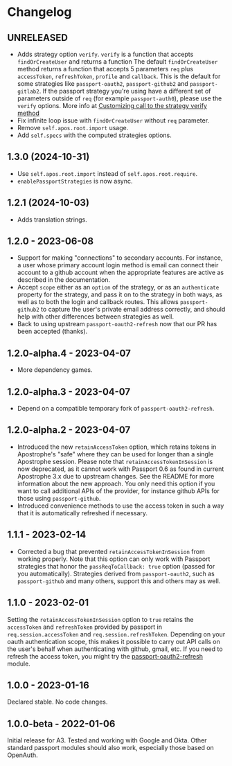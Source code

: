 # Changelog

## UNRELEASED

* Adds strategy option `verify`. `verify` is a function that accepts `findOrCreateUser` and returns a function
The default `findOrCreateUser` method returns a function that accepts 5 parameters `req` plus `accessToken`, `refreshToken`, `profile` and `callback`.
This is the default for some strategies like `passport-oauth2`, `passport-github2` and `passport-gitlab2`.
If the passport strategy you're using have a different set of parameters outside of `req` (for example `passport-auth0`), please use the `verify` options.
More info at [Customizing call to the strategy verify method](/#customizing-call-to-the-strategy-verify-method)
* Fix infinite loop issue with `findOrCreateUser` without `req` parameter.
* Remove `self.apos.root.import` usage.
* Add `self.specs` with the computed strategies options.

## 1.3.0 (2024-10-31)

* Use `self.apos.root.import` instead of `self.apos.root.require`.
* `enablePassportStrategies` is now async.

## 1.2.1 (2024-10-03)

* Adds translation strings.

## 1.2.0 - 2023-06-08

* Support for making "connections" to secondary accounts. For instance, a user whose primary account login method is email can connect
their account to a github account when the appropriate features are active as described in the documentation.
* Accept `scope` either as an `option` of the strategy, or as an `authenticate` property for the strategy, and
pass it on to the strategy in both ways, as well as to both the login and callback routes. This allows `passport-github2`
to capture the user's private email address correctly, and should help with other differences between strategies as well.
* Back to using upstream `passport-oauth2-refresh` now that our PR has been accepted (thanks).

## 1.2.0-alpha.4 - 2023-04-07

* More dependency games.

## 1.2.0-alpha.3 - 2023-04-07

* Depend on a compatible temporary fork of `passport-oauth2-refresh`.

## 1.2.0-alpha.2 - 2023-04-07

* Introduced the new `retainAccessToken` option, which retains tokens in Apostrophe's
"safe" where they can be used for longer than a single Apostrophe session. Please note
that `retainAccessTokenInSession` is now deprecated, as it cannot work with Passport 0.6
as found in current Apostrophe 3.x due to upstream changes. See the README for
more information about the new approach. You only need this option if you want to
call additional APIs of the provider, for instance github APIs for those using
`passport-github`.
* Introduced convenience methods to use the access token in such a way that it is
automatically refreshed if necessary.

## 1.1.1 - 2023-02-14

* Corrected a bug that prevented `retainAccessTokenInSession` from working properly. Note that this option can only work with Passport strategies that honor the `passReqToCallback: true` option (passed for you automatically). Strategies derived from `passport-oauth2`, such as `passport-github` and many others, support this and others may as well.

## 1.1.0 - 2023-02-01

Setting the `retainAccessTokenInSession` option to `true` retains the `accessToken` and `refreshToken` provided by passport in `req.session.accessToken` and `req.session.refreshToken`. Depending on your oauth authentication scope, this makes it possible to carry out API calls on the user's behalf when authenticating with github, gmail, etc. If you need to refresh the access token, you might try the [passport-oauth2-refresh](https://www.npmjs.com/package/passport-oauth2-refresh) module.

## 1.0.0 - 2023-01-16

Declared stable. No code changes.

## 1.0.0-beta - 2022-01-06

Initial release for A3. Tested and working with Google and Okta. Other standard passport modules should also work, especially those based on OpenAuth.
